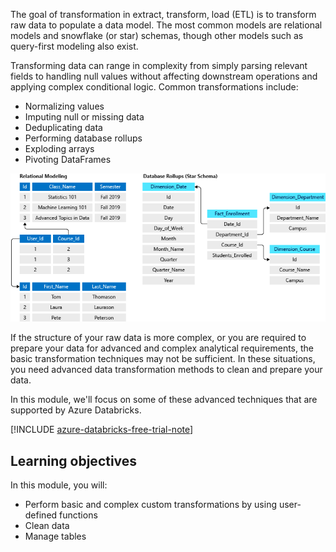 The goal of transformation in extract, transform, load (ETL) is to transform raw data to populate a data model. The most common models are relational models and snowflake (or star) schemas, though other models such as query-first modeling also exist.

Transforming data can range in complexity from simply parsing relevant fields to handling null values without affecting downstream operations and applying complex conditional logic. Common transformations include:

- Normalizing values
- Imputing null or missing data
- Deduplicating data
- Performing database rollups
- Exploding arrays
- Pivoting DataFrames

![An image showing relational model and snowflake schemas](../media/data-models.png)

If the structure of your raw data is more complex, or you are required to prepare your data for advanced and complex analytical requirements, the basic transformation techniques may not be sufficient. In these situations, you need advanced data transformation methods to clean and prepare your data.

In this module, we'll focus on some of these advanced techniques that are supported by Azure Databricks.

[!INCLUDE [azure-databricks-free-trial-note](../../../includes/azure-databricks-free-trial-note.md)]

## Learning objectives

In this module, you will:

- Perform basic and complex custom transformations by using user-defined functions
- Clean data
- Manage tables